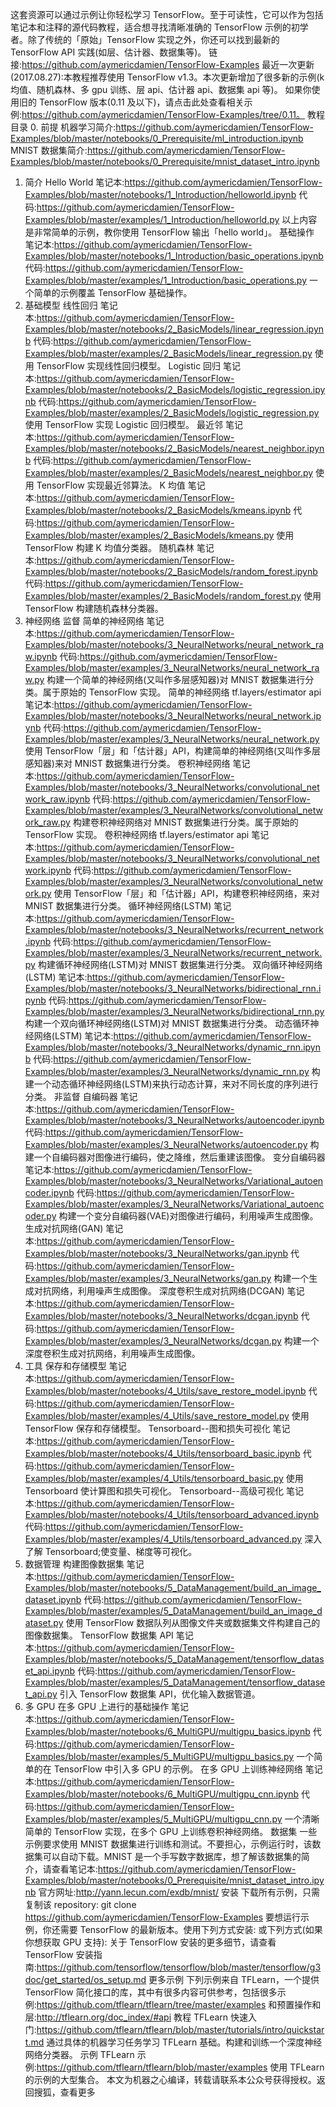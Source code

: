 这套资源可以通过示例让你轻松学习 TensorFlow。至于可读性，它可以作为包括笔记本和注释的源代码教程，适合想寻找清晰准确的 TensorFlow 示例的初学者。除了传统的「原始」TensorFlow 实现之外，你还可以找到最新的 TensorFlow API 实践(如层、估计器、数据集等)。
链接:https://github.com/aymericdamien/TensorFlow-Examples
最近一次更新(2017.08.27):本教程推荐使用 TensorFlow v1.3。本次更新增加了很多新的示例(k 均值、随机森林、多 gpu 训练、层 api、估计器 api、数据集 api 等)。
如果你使用旧的 TensorFlow 版本(0.11 及以下)，请点击此处查看相关示例:https://github.com/aymericdamien/TensorFlow-Examples/tree/0.11。
教程目录
0. 前提
机器学习简介:https://github.com/aymericdamien/TensorFlow-Examples/blob/master/notebooks/0_Prerequisite/ml_introduction.ipynb
MNIST 数据集简介:https://github.com/aymericdamien/TensorFlow-Examples/blob/master/notebooks/0_Prerequisite/mnist_dataset_intro.ipynb
1. 简介
Hello World
笔记本:https://github.com/aymericdamien/TensorFlow-Examples/blob/master/notebooks/1_Introduction/helloworld.ipynb
代码:https://github.com/aymericdamien/TensorFlow-Examples/blob/master/examples/1_Introduction/helloworld.py
以上内容是非常简单的示例，教你使用 TensorFlow 输出「hello world」。
基础操作
笔记本:https://github.com/aymericdamien/TensorFlow-Examples/blob/master/notebooks/1_Introduction/basic_operations.ipynb
代码:https://github.com/aymericdamien/TensorFlow-Examples/blob/master/examples/1_Introduction/basic_operations.py
一个简单的示例覆盖 TensorFlow 基础操作。
2. 基础模型
线性回归
笔记本:https://github.com/aymericdamien/TensorFlow-Examples/blob/master/notebooks/2_BasicModels/linear_regression.ipynb
代码:https://github.com/aymericdamien/TensorFlow-Examples/blob/master/examples/2_BasicModels/linear_regression.py
使用 TensorFlow 实现线性回归模型。
Logistic 回归
笔记本:https://github.com/aymericdamien/TensorFlow-Examples/blob/master/notebooks/2_BasicModels/logistic_regression.ipynb
代码:https://github.com/aymericdamien/TensorFlow-Examples/blob/master/examples/2_BasicModels/logistic_regression.py
使用 TensorFlow 实现 Logistic 回归模型。
最近邻
笔记本:https://github.com/aymericdamien/TensorFlow-Examples/blob/master/notebooks/2_BasicModels/nearest_neighbor.ipynb
代码:https://github.com/aymericdamien/TensorFlow-Examples/blob/master/examples/2_BasicModels/nearest_neighbor.py
使用 TensorFlow 实现最近邻算法。
K 均值
笔记本:https://github.com/aymericdamien/TensorFlow-Examples/blob/master/notebooks/2_BasicModels/kmeans.ipynb
代码:https://github.com/aymericdamien/TensorFlow-Examples/blob/master/examples/2_BasicModels/kmeans.py
使用 TensorFlow 构建 K 均值分类器。
随机森林
笔记本:https://github.com/aymericdamien/TensorFlow-Examples/blob/master/notebooks/2_BasicModels/random_forest.ipynb
代码:https://github.com/aymericdamien/TensorFlow-Examples/blob/master/examples/2_BasicModels/random_forest.py
使用 TensorFlow 构建随机森林分类器。
3. 神经网络
监督
简单的神经网络
笔记本:https://github.com/aymericdamien/TensorFlow-Examples/blob/master/notebooks/3_NeuralNetworks/neural_network_raw.ipynb
代码:https://github.com/aymericdamien/TensorFlow-Examples/blob/master/examples/3_NeuralNetworks/neural_network_raw.py
构建一个简单的神经网络(又叫作多层感知器)对 MNIST 数据集进行分类。属于原始的 TensorFlow 实现。
简单的神经网络 tf.layers/estimator api
笔记本:https://github.com/aymericdamien/TensorFlow-Examples/blob/master/notebooks/3_NeuralNetworks/neural_network.ipynb
代码:https://github.com/aymericdamien/TensorFlow-Examples/blob/master/examples/3_NeuralNetworks/neural_network.py
使用 TensorFlow「层」和「估计器」API，构建简单的神经网络(又叫作多层感知器)来对 MNIST 数据集进行分类。
卷积神经网络
笔记本:https://github.com/aymericdamien/TensorFlow-Examples/blob/master/notebooks/3_NeuralNetworks/convolutional_network_raw.ipynb
代码:https://github.com/aymericdamien/TensorFlow-Examples/blob/master/examples/3_NeuralNetworks/convolutional_network_raw.py
构建卷积神经网络对 MNIST 数据集进行分类。属于原始的 TensorFlow 实现。
卷积神经网络 tf.layers/estimator api
笔记本:https://github.com/aymericdamien/TensorFlow-Examples/blob/master/notebooks/3_NeuralNetworks/convolutional_network.ipynb
代码:https://github.com/aymericdamien/TensorFlow-Examples/blob/master/examples/3_NeuralNetworks/convolutional_network.py
使用 TensorFlow「层」和「估计器」API，构建卷积神经网络，来对 MNIST 数据集进行分类。
循环神经网络(LSTM)
笔记本:https://github.com/aymericdamien/TensorFlow-Examples/blob/master/notebooks/3_NeuralNetworks/recurrent_network.ipynb
代码:https://github.com/aymericdamien/TensorFlow-Examples/blob/master/examples/3_NeuralNetworks/recurrent_network.py
构建循环神经网络(LSTM)对 MNIST 数据集进行分类。
双向循环神经网络(LSTM)
笔记本:https://github.com/aymericdamien/TensorFlow-Examples/blob/master/notebooks/3_NeuralNetworks/bidirectional_rnn.ipynb
代码:https://github.com/aymericdamien/TensorFlow-Examples/blob/master/examples/3_NeuralNetworks/bidirectional_rnn.py
构建一个双向循环神经网络(LSTM)对 MNIST 数据集进行分类。
动态循环神经网络(LSTM)
笔记本:https://github.com/aymericdamien/TensorFlow-Examples/blob/master/notebooks/3_NeuralNetworks/dynamic_rnn.ipynb
代码:https://github.com/aymericdamien/TensorFlow-Examples/blob/master/examples/3_NeuralNetworks/dynamic_rnn.py
构建一个动态循环神经网络(LSTM)来执行动态计算，来对不同长度的序列进行分类。
非监督
自编码器
笔记本:https://github.com/aymericdamien/TensorFlow-Examples/blob/master/notebooks/3_NeuralNetworks/autoencoder.ipynb
代码:https://github.com/aymericdamien/TensorFlow-Examples/blob/master/examples/3_NeuralNetworks/autoencoder.py
构建一个自编码器对图像进行编码，使之降维，然后重建该图像。
变分自编码器
笔记本:https://github.com/aymericdamien/TensorFlow-Examples/blob/master/notebooks/3_NeuralNetworks/Variational_autoencoder.ipynb
代码:https://github.com/aymericdamien/TensorFlow-Examples/blob/master/examples/3_NeuralNetworks/Variational_autoencoder.py
构建一个变分自编码器(VAE)对图像进行编码，利用噪声生成图像。
生成对抗网络(GAN)
笔记本:https://github.com/aymericdamien/TensorFlow-Examples/blob/master/notebooks/3_NeuralNetworks/gan.ipynb
代码:https://github.com/aymericdamien/TensorFlow-Examples/blob/master/examples/3_NeuralNetworks/gan.py
构建一个生成对抗网络，利用噪声生成图像。
深度卷积生成对抗网络(DCGAN)
笔记本:https://github.com/aymericdamien/TensorFlow-Examples/blob/master/notebooks/3_NeuralNetworks/dcgan.ipynb
代码:https://github.com/aymericdamien/TensorFlow-Examples/blob/master/examples/3_NeuralNetworks/dcgan.py
构建一个深度卷积生成对抗网络，利用噪声生成图像。
4. 工具
保存和存储模型
笔记本:https://github.com/aymericdamien/TensorFlow-Examples/blob/master/notebooks/4_Utils/save_restore_model.ipynb
代码:https://github.com/aymericdamien/TensorFlow-Examples/blob/master/examples/4_Utils/save_restore_model.py
使用 TensorFlow 保存和存储模型。
Tensorboard--图和损失可视化
笔记本:https://github.com/aymericdamien/TensorFlow-Examples/blob/master/notebooks/4_Utils/tensorboard_basic.ipynb
代码:https://github.com/aymericdamien/TensorFlow-Examples/blob/master/examples/4_Utils/tensorboard_basic.py
使用 Tensorboard 使计算图和损失可视化。
Tensorboard--高级可视化
笔记本:https://github.com/aymericdamien/TensorFlow-Examples/blob/master/notebooks/4_Utils/tensorboard_advanced.ipynb
代码:https://github.com/aymericdamien/TensorFlow-Examples/blob/master/examples/4_Utils/tensorboard_advanced.py
深入了解 Tensorboard;使变量、梯度等可视化。
5. 数据管理
构建图像数据集
笔记本:https://github.com/aymericdamien/TensorFlow-Examples/blob/master/notebooks/5_DataManagement/build_an_image_dataset.ipynb
代码:https://github.com/aymericdamien/TensorFlow-Examples/blob/master/examples/5_DataManagement/build_an_image_dataset.py
使用 TensorFlow 数据队列从图像文件夹或数据集文件构建自己的图像数据集。
TensorFlow 数据集 API
笔记本:https://github.com/aymericdamien/TensorFlow-Examples/blob/master/notebooks/5_DataManagement/tensorflow_dataset_api.ipynb
代码:https://github.com/aymericdamien/TensorFlow-Examples/blob/master/examples/5_DataManagement/tensorflow_dataset_api.py
引入 TensorFlow 数据集 API，优化输入数据管道。
6. 多 GPU
在多 GPU 上进行的基础操作
笔记本:https://github.com/aymericdamien/TensorFlow-Examples/blob/master/notebooks/6_MultiGPU/multigpu_basics.ipynb
代码:https://github.com/aymericdamien/TensorFlow-Examples/blob/master/examples/5_MultiGPU/multigpu_basics.py
一个简单的在 TensorFlow 中引入多 GPU 的示例。
在多 GPU 上训练神经网络
笔记本:https://github.com/aymericdamien/TensorFlow-Examples/blob/master/notebooks/6_MultiGPU/multigpu_cnn.ipynb
代码:https://github.com/aymericdamien/TensorFlow-Examples/blob/master/examples/5_MultiGPU/multigpu_cnn.py
一个清晰简单的 TensorFlow 实现，在多个 GPU 上训练卷积神经网络。
数据集
一些示例要求使用 MNIST 数据集进行训练和测试。不要担心，示例运行时，该数据集可以自动下载。MNIST 是一个手写数字数据库，想了解该数据集的简介，请查看笔记本:https://github.com/aymericdamien/TensorFlow-Examples/blob/master/notebooks/0_Prerequisite/mnist_dataset_intro.ipynb
官方网址:http://yann.lecun.com/exdb/mnist/
安装
下载所有示例，只需复制该 repository:
git clone https://github.com/aymericdamien/TensorFlow-Examples
要想运行示例，你还需要 TensorFlow 的最新版本。使用下列方式安装:
或下列方式(如果你想获取 GPU 支持):
关于 TensorFlow 安装的更多细节，请查看 TensorFlow 安装指南:https://github.com/tensorflow/tensorflow/blob/master/tensorflow/g3doc/get_started/os_setup.md
更多示例
下列示例来自 TFLearn，一个提供 TensorFlow 简化接口的库，其中有很多内容可供参考，包括很多示例:https://github.com/tflearn/tflearn/tree/master/examples
和预置操作和层:http://tflearn.org/doc_index/#api
教程
TFLearn 快速入门:https://github.com/tflearn/tflearn/blob/master/tutorials/intro/quickstart.md
通过具体的机器学习任务学习 TFLearn 基础。构建和训练一个深度神经网络分类器。
示例
TFLearn 示例:https://github.com/tflearn/tflearn/blob/master/examples
使用 TFLearn 的示例的大型集合。
本文为机器之心编译，转载请联系本公众号获得授权。返回搜狐，查看更多